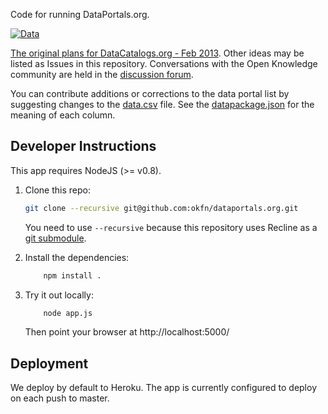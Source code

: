 Code for running DataPortals.org.

[![Data](https://github.com/okfn/dataportals.org/actions/workflows/frictionless.yaml/badge.svg)](https://repository.frictionlessdata.io/report?user=okfn&repo=dataportals.org&flow=portals)

[The original plans for DataCatalogs.org - Feb 2013](https://docs.google.com/a/okfn.org/document/d/1MP1eaxUPir9msLt4rRwYqdupE3-qeLZAqFXRiXuvwkA/edit).
Other ideas may be listed as Issues in this repository.
Conversations with the Open Knowledge community are held in the
[discussion forum](https://discuss.okfn.org/c/open-knowledge-labs/dataportals).  

You can contribute additions or corrections to the data portal list by
suggesting changes to the
[data.csv](https://github.com/okfn/dataportals.org/blob/master/data/portals.csv)
file. See the
[datapackage.json](https://github.com/okfn/dataportals.org/blob/master/data/datapackage.json)
for the meaning of each column.

## Developer Instructions

This app requires NodeJS (>= v0.8).

1. Clone this repo:

    ```bash
    git clone --recursive git@github.com:okfn/dataportals.org.git
    ```
    You need to use `--recursive` because this repository uses Recline as a
    [git submodule](https://github.blog/2016-02-01-working-with-submodules/#joining-a-project-using-submodules).

2. Install the dependencies:

    ```bash
        npm install .
    ```

3. Try it out locally:

    ```bash
        node app.js
    ```

   Then point your browser at http://localhost:5000/


## Deployment

We deploy by default to Heroku. The app is currently configured to deploy on each push to master.
